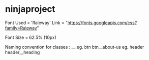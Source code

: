 # ninjaproject

Font Used = 'Raleway' Link  = "https://fonts.googleapis.com/css?family=Raleway" 

Font Size = 62.5% (10px)

Naming convention for classes : <base-class> <base-class>__<component>
  eg. btn btn__about-us
  eg. header header__heading
